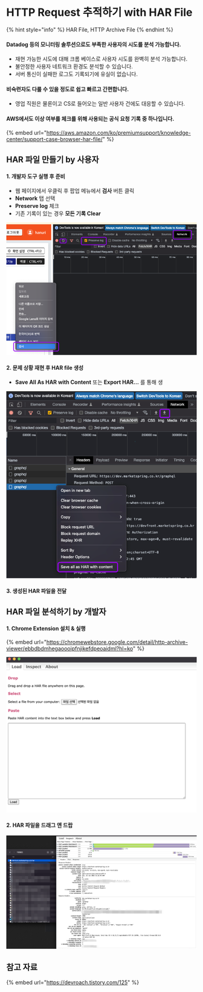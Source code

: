 # HTTP Request 추적하기 with HAR File

{% hint style="info" %}
HAR File, HTTP Archive File
{% endhint %}

#### Datadog 등의 모니터링 솔루션으로도 부족한 사용자의 시도를 분석 가능합니다.

* 재현 가능한 시도에 대해 크롬 베이스로 사용자 시도를 완벽히 분석 가능합니다.
* 불안정한 사용자 네트워크 환경도 분석할 수 있습니다.
* 서버 통신이 실패한 로그도 기록되기에 유실이 없습니다.

#### 비숙련자도 다룰 수 있을 정도로 쉽고 빠르고 간편합니다.

* 영업 직원은 물론이고 CS로 들어오는 일반 사용자 건에도 대응할 수 있습니다.

#### AWS에서도 이상 여부를 체크를 위해 사용되는 공식 요청 기록 중 하나입니다.

{% embed url="https://aws.amazon.com/ko/premiumsupport/knowledge-center/support-case-browser-har-file/" %}

## HAR 파일 만들기 by 사용자&#x20;

#### 1. 개발자 도구 실행 후 준비

* 웹 페이지에서 우클릭 후 팝업 메뉴에서 **검사** 버튼 클릭
* **Network** 탭 선택
* **Preserve log** 체크
* 기존 기록이 있는 경우 **모든 기록 Clear**

![](<../../../.gitbook/assets/image (16) (1).png>)

#### 2. 문제 상황 재현 후 HAR file 생성

* **Save All As HAR with Content** 또는 **Export HAR...** 를 통해 생

![](<../../../.gitbook/assets/image (16).png>)

#### 3. 생성된 HAR 파일을 전달

## HAR 파일 분석하기 by 개발자

#### 1. Chrome Extension 설치 & 실행

{% embed url="https://chromewebstore.google.com/detail/http-archive-viewer/ebbdbdmhegaoooipfnjikefdpeoaidml?hl=ko" %}

![](<../../../.gitbook/assets/image (14).png>)

#### 2. HAR 파일을 드래그 앤 드랍

![](<../../../.gitbook/assets/image (13).png>)

## 참고 자료

{% embed url="https://devroach.tistory.com/125" %}
